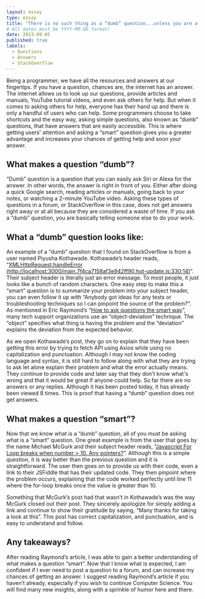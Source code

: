 ```yaml
---
layout: essay
type: essay
title: "There is no such thing as a “dumb” question...unless you are a programmer"
# All dates must be YYYY-MM-DD format!
date: 2023-09-05
published: true
labels:
  - Questions
  - Answers
  - StackOverflow
---
```


Being a programmer, we have all the resources and answers at our fingertips. If you have a question, chances are, the internet has an answer. The internet allows us to look up our questions, provide articles and manuals, YouTube tutorial videos, and even ask others for help. But when it comes to asking others for help, everyone has their hand up and there is only a handful of users who can help. Some programmers choose to take shortcuts and the easy way, asking simple questions, also known as “dumb” questions, that have answers that are easily accessible. This is where getting users' attention and asking a “smart” question gives you a greater advantage and increases your chances of getting help and soon your answer. 

## What makes a question “dumb”?

“Dumb” question is a question that you can easily ask Siri or Alexa for the answer. In other words, the answer is right in front of you. Either after doing a quick Google search, reading articles or manuals, going back to your notes, or watching a 2-minute YouTube video. Asking these types of questions in a forum, or StackOverflow in this case, does not get answers right away or at all because they are considered a waste of time. If you ask a “dumb” question, you are basically telling someone else to do your work. 

## What a “dumb” question looks like:

An example of a “dumb” question that I found on StackOverflow is from a user named Piyusha Kothawade. Kothawade’s header reads, “[XMLHttpRequest.handleError (http://localhost:3000/main.7f4ca7158af3e942ff90.hot-update.js:330:14)](https://stackoverflow.com/questions/77049527/xmlhttprequest-handleerror-http-localhost3000-main-7f4ca7158af3e942ff90-hot)”. Their subject header is literally just an error message. To most people, it just looks like a bunch of random characters. One easy step to make this a “smart” question is to summarize your problem into your subject header, you can even follow it up with “Anybody got ideas for any tests or troubleshooting techniques so I can pinpoint the source of the problem?”. As mentioned in Eric Raymond’s “[How to ask questions the smart way](http://www.catb.org/esr/faqs/smart-questions.html)”, many tech support organizations use an “object-deviation” technique. The “object” specifies what thing is having the problem and the “deviation” explains the deviation from the expected behavior. 

As we open Kothawade’s post, they go on to explain that they have been getting this error by trying to fetch API using Axios while using no capitalization and punctuation. Although I may not know the coding language and syntax, it is still hard to follow along with what they are trying to ask let alone explain their problem and what the error actually means. They continue to provide code and later say that they don’t know what's wrong and that it would be great if anyone could help. So far there are no answers or any replies. Although it has been posted today, it has already been viewed 8 times. This is proof that having a “dumb” question does not get answers. 

## What makes a question “smart”?

Now that we know what is a “dumb” question, all of you must be asking what is a “smart” question. One great example is from the user that goes by the name Michael McGurk and their subject header reads, “[Javascript For Loop breaks when number > 10. Any pointers?](https://stackoverflow.com/questions/7741727/javascript-for-loop-breaks-when-number-10-any-pointers)”. Although this is a simple question, it is way better than the previous question and it is straightforward. The user then goes on to provide us with their code, even a link to their JSFiddle that has their updated code. They then pinpoint where the problem occurs, explaining that the code worked perfectly until line 11 where the for-loop breaks once the value is greater than 10. 

Something that McGurk’s post had that wasn’t in Kothawade’s was the way McGurk closed out their post. They sincerely apologize for simply adding a link and continue to show their gratitude by saying, “Many thanks for taking a look at this”. This post has correct capitalization, and punctuation, and is easy to understand and follow.

## Any takeaways?

After reading Raymond’s article, I was able to gain a better understanding of what makes a question “smart”. Now that I know what is expected, I am confident if I ever need to post a question to a forum, and can increase my chances of getting an answer. I suggest reading Raymond’s article if you haven’t already, especially if you wish to continue Computer Science. You will find many new insights, along with a sprinkle of humor here and there.
